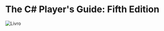 # The C# Player's Guide: Fifth Edition 

![Livro](https://m.media-amazon.com/images/I/619vzxml9jL._SL1250_.jpg)
